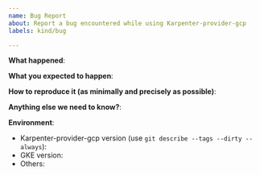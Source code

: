 ```yaml
---
name: Bug Report
about: Report a bug encountered while using Karpenter-provider-gcp
labels: kind/bug

---
```


<!-- Please use this template while reporting a bug and provide as much info as possible. Not doing so may result in your bug not being addressed in a timely manner. Thanks!

If the matter is security related, please email to admin@cloudpilot.ai
-->

**What happened**:

**What you expected to happen**:

**How to reproduce it (as minimally and precisely as possible)**:

**Anything else we need to know?**:

**Environment**:

- Karpenter-provider-gcp version (use `git describe --tags --dirty --always`):
- GKE version:
- Others:
